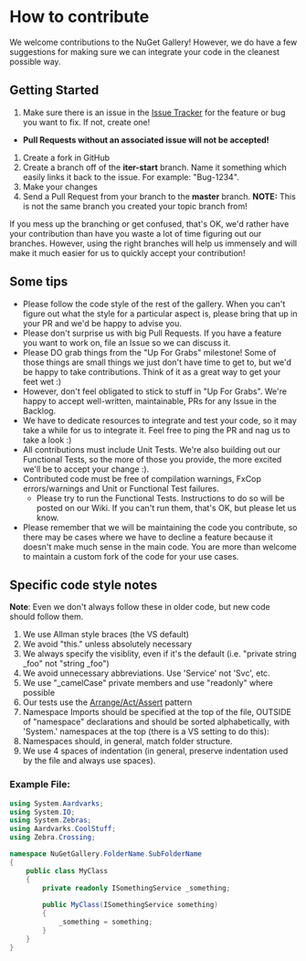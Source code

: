 # How to contribute

We welcome contributions to the NuGet Gallery! However, we do have a few suggestions for making sure we can integrate your code in the cleanest possible way.

## Getting Started
1. Make sure there is an issue in the [Issue Tracker](https://github.com/NuGet/NuGetGallery/issues) for the feature or bug you want to fix. If not, create one! 
  * **Pull Requests without an associated issue will not be accepted!**
1. Create a fork in GitHub
1. Create a branch off of the **iter-start** branch. Name it something which easily links it back to the issue. For example: "Bug-1234".
1. Make your changes
1. Send a Pull Request from your branch to the **master** branch. **NOTE:** This is not the same branch you created your topic branch from!

If you mess up the branching or get confused, that's OK, we'd rather have your contribution than have you waste a lot of time figuring out our branches. However, using the right branches will help us immensely and will make it much easier for us to quickly accept your contribution!

## Some tips
* Please follow the code style of the rest of the gallery. When you can't figure out what the style for a particular aspect is, please bring that up in your PR and we'd be happy to advise you.
* Please don't surprise us with big Pull Requests. If you have a feature you want to work on, file an Issue so we can discuss it.
* Please DO grab things from the "Up For Grabs" milestone! Some of those things are small things we just don't have time to get to, but we'd be happy to take contributions. Think of it as a great way to get your feet wet :)
* However, don't feel obligated to stick to stuff in "Up For Grabs". We're happy to accept well-written, maintainable, PRs for any Issue in the Backlog.
* We have to dedicate resources to integrate and test your code, so it may take a while for us to integrate it. Feel free to ping the PR and nag us to take a look :)
* All contributions must include Unit Tests. We're also building out our Functional Tests, so the more of those you provide, the more excited we'll be to accept your change :).
* Contributed code must be free of compilation warnings, FxCop errors/warnings and Unit or Functional Test failures.
  * Please try to run the Functional Tests. Instructions to do so will be posted on our Wiki. If you can't run them, that's OK, but please let us know.
* Please remember that we will be maintaining the code you contribute, so there may be cases where we have to decline a feature because it doesn't make much sense in the main code. You are more than welcome to maintain a custom fork of the code for your use cases.

## Specific code style notes

**Note**: Even we don't always follow these in older code, but new code should follow them.

1. We use Allman style braces (the VS default)
1. We avoid "this." unless absolutely necessary
1. We always specify the visiblity, even if it's the default (i.e. "private string _foo" not "string _foo")
1. We avoid unnecessary abbreviations. Use 'Service' not 'Svc', etc.
1. We use "_camelCase" private members and use "readonly" where possible
1. Our tests use the [Arrange/Act/Assert](http://c2.com/cgi/wiki?ArrangeActAssert) pattern
1. Namespace Imports should be specified at the top of the file, OUTSIDE of "namespace" declarations and should be sorted alphabetically, with 'System.' namespaces at the top (there is a VS setting to do this):
1. Namespaces should, in general, match folder structure.
1. We use 4 spaces of indentation (in general, preserve indentation used by the file and always use spaces).

### Example File:

```C#
using System.Aardvarks;
using System.IO;
using System.Zebras;
using Aardvarks.CoolStuff;
using Zebra.Crossing;

namespace NuGetGallery.FolderName.SubFolderName 
{
    public class MyClass 
    {
        private readonly ISomethingService _something;
        
        public MyClass(ISomethingService something) 
        {
            _something = something;
        }
    }
}
```
